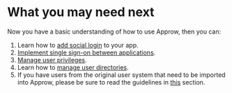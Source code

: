 # What you may need next

<LastUpdated/>

Now you have a basic understanding of how to use Approw, then you can:

1. Learn how to [add social login](/guides/authentication/social/) to your app.
2. [Implement single sign-on between applications](/guides/authentication/sso/).
3. [Manage user privileges](/guides/access-control/).
4. Learn how to [manage user directories](/guides/users/).
5. If you have users from the original user system that need to be imported into Approw, please be sure to read the guidelines in [this](/guides/migrations/) section.
